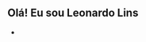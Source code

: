 ## Olá! Eu sou Leonardo Lins

- 

<link rel="stylesheet" href="https://cdn.jsdelivr.net/gh/devicons/devicon@v2.14.0/devicon.min.css">
